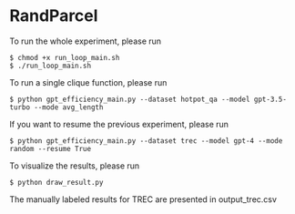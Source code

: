 # RandParcel

To run the whole experiment, please run

```
$ chmod +x run_loop_main.sh
$ ./run_loop_main.sh
```


To run a single clique function, please run

```
$ python gpt_efficiency_main.py --dataset hotpot_qa --model gpt-3.5-turbo --mode avg_length
```

If you want to resume the previous experiment, please run

```
$ python gpt_efficiency_main.py --dataset trec --model gpt-4 --mode random --resume True
```

To visualize the results, please run

```
$ python draw_result.py
```

The manually labeled results for TREC are presented in output_trec.csv 

